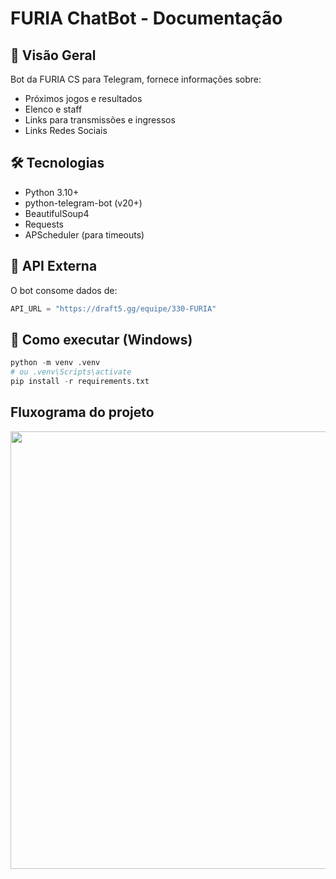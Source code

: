 # FURIA ChatBot - Documentação

## 📌 Visão Geral
Bot da FURIA CS para Telegram, fornece informações sobre:
- Próximos jogos e resultados
- Elenco e staff
- Links para transmissões e ingressos
- Links Redes Sociais

## 🛠 Tecnologias
- Python 3.10+
- python-telegram-bot (v20+)
- BeautifulSoup4
- Requests
- APScheduler (para timeouts)

## 🔌 API Externa
O bot consome dados de:
```python
API_URL = "https://draft5.gg/equipe/330-FURIA"
```
## 🚀 Como executar (Windows)

```python
python -m venv .venv
# ou .venv\Scripts\activate
pip install -r requirements.txt
```

## Fluxograma do projeto

<div align="center">
  <img src="https://github.com/user-attachments/assets/440fffc8-11eb-41b6-9a27-07f90b90c58e" width="700px"/>









